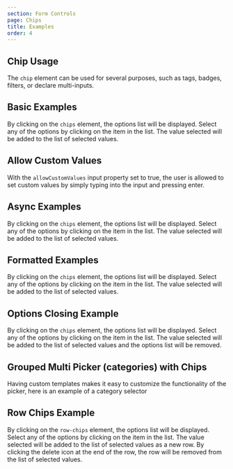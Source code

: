 ```yaml
---
section: Form Controls
page: Chips
title: Examples
order: 4
---
```


## Chip Usage

The `chip` element can be used for several purposes, such as tags, badges, filters, or declare multi-inputs.

<code-example example="chip-usage"></code-example>

## Basic Examples

By clicking on the `chips` element, the options list will be displayed. Select any of the options by clicking on the item in the list. The value selected will be added to the list of selected values.

<code-example example="basic-chips"></code-example>

## Allow Custom Values

With the `allowCustomValues` input property set to true, the user is allowed to set custom values by simply typing into the input and pressing enter.

<code-example example="custom-values"></code-example>

## Async Examples

By clicking on the `chips` element, the options list will be displayed. Select any of the options by clicking on the item in the list. The value selected will be added to the list of selected values.

<code-example example="async-chips"></code-example>

## Formatted Examples

By clicking on the `chips` element, the options list will be displayed. Select any of the options by clicking on the item in the list. The value selected will be added to the list of selected values.

<code-example example="formatted-chips"></code-example>

## Options Closing Example

By clicking on the `chips` element, the options list will be displayed. Select any of the options by clicking on the item in the list. The value selected will be added to the list of selected values and the options list will be removed.

<code-example example="close-on-select-chips"></code-example>

## Grouped Multi Picker (categories) with Chips

Having custom templates makes it easy to customize the functionality of the picker, here is an example of a category selector

<code-example example="grouped-multi-picker"></code-example>

## Row Chips Example

By clicking on the <code>row-chips</code> element, the options list will be displayed.  Select any of the options by clicking on the item in the list.  The value selected will be added to the list of selected values as a new row. By clicking the delete icon at the end of the row, the row will be removed from the list of selected values.
    
<code-example example="row-chips"></code-example>
